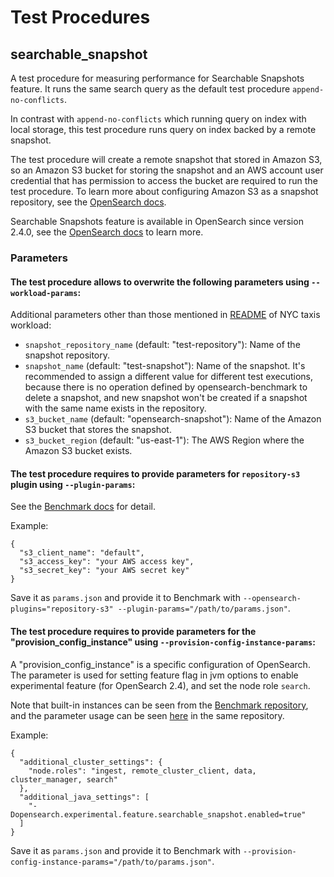 # Test Procedures

## searchable_snapshot 

A test procedure for measuring performance for Searchable Snapshots feature. It runs the same search query as the default test procedure `append-no-conflicts`.

In contrast with `append-no-conflicts` which running query on index with local storage, this test procedure runs query on index backed by a remote snapshot.

The test procedure will create a remote snapshot that stored in Amazon S3, so an Amazon S3 bucket for storing the snapshot and an AWS account user credential that has permission to access the bucket are required to run the test procedure. To learn more about configuring Amazon S3 as a snapshot repository, see the [OpenSearch docs](https://opensearch.org/docs/latest/opensearch/snapshots/snapshot-restore#amazon-s3).

Searchable Snapshots feature is available in OpenSearch since version 2.4.0, see the [OpenSearch docs](https://opensearch.org/docs/2.4/opensearch/snapshots/searchable_snapshot) to learn more.

### Parameters

#### The test procedure allows to overwrite the following parameters using `--workload-params`:

Additional parameters other than those mentioned in [README](README.md) of NYC taxis workload:
* `snapshot_repository_name` (default: "test-repository"): Name of the snapshot repository.
* `snapshot_name` (default: "test-snapshot"): Name of the snapshot. 
  It's recommended to assign a different value for different test executions, because there is no operation defined by opensearch-benchmark to delete a snapshot, and new snapshot won't be created if a snapshot with the same name exists in the repository.
* `s3_bucket_name` (default: "opensearch-snapshot"): Name of the Amazon S3 bucket that stores the snapshot.
* `s3_bucket_region` (default: "us-east-1"): The AWS Region where the Amazon S3 bucket exists.

#### The test procedure requires to provide parameters for `repository-s3` plugin using `--plugin-params`:
See the [Benchmark docs](https://github.com/opensearch-project/opensearch-benchmark/blob/main/osbenchmark/resources/provision_configs/main/plugins/v1/repository_s3/README.md
) for detail.

Example:
```
{
  "s3_client_name": "default",
  "s3_access_key": "your AWS access key",
  "s3_secret_key": "your AWS secret key"
}
 ```
Save it as `params.json` and provide it to Benchmark with `--opensearch-plugins="repository-s3" --plugin-params="/path/to/params.json"`.

#### The test procedure requires to provide parameters for the "provision_config_instance" using `--provision-config-instance-params`:

A "provision_config_instance" is a specific configuration of OpenSearch. The parameter is used for setting feature flag in jvm options to enable experimental feature (for OpenSearch 2.4), and set the node role `search`.

Note that built-in instances can be seen from the [Benchmark repository](https://github.com/opensearch-project/opensearch-benchmark/tree/main/osbenchmark/resources/provision_configs/main/provision_config_instances/v1), and the parameter usage can be seen [here](https://github.com/opensearch-project/opensearch-benchmark/blob/main/osbenchmark/resources/provision_configs/main/provision_config_instances/v1/vanilla/README.md) in the same repository.

Example:
```
{
  "additional_cluster_settings": {
    "node.roles": "ingest, remote_cluster_client, data, cluster_manager, search"
  },
  "additional_java_settings": [
    "-Dopensearch.experimental.feature.searchable_snapshot.enabled=true"
  ]
}
```
Save it as `params.json` and provide it to Benchmark with `--provision-config-instance-params="/path/to/params.json"`.
